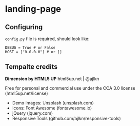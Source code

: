 # landing-page

## Configuring

`config.py` file is required, should look like:
```
DEBUG = True # or False
HOST = ["0.0.0.0"] # or []
```

## Tempalte credits

**Dimension by HTML5 UP**
html5up.net | @ajlkn

Free for personal and commercial use under the CCA 3.0 license (html5up.net/license)

- Demo Images: Unsplash (unsplash.com)
- Icons: Font Awesome (fontawesome.io)
- jQuery (jquery.com)
- Responsive Tools (github.com/ajlkn/responsive-tools)
